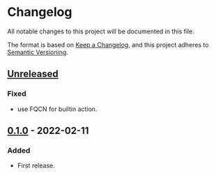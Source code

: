 # Changelog
All notable changes to this project will be documented in this file.

The format is based on [Keep a Changelog](https://keepachangelog.com/en/1.0.0/),
and this project adheres to [Semantic Versioning](https://semver.org/spec/v2.0.0.html).


## [Unreleased]
### Fixed
- use FQCN for builtin action.

## [0.1.0] - 2022-02-11
### Added
- First release.

[Unreleased]: https://github.com/fedejaure/dev-setup/compare/v0.1.0...HEAD
[0.1.0]: https://github.com/fedejaure/dev-setup/compare/releases/tag/v0.1.0
